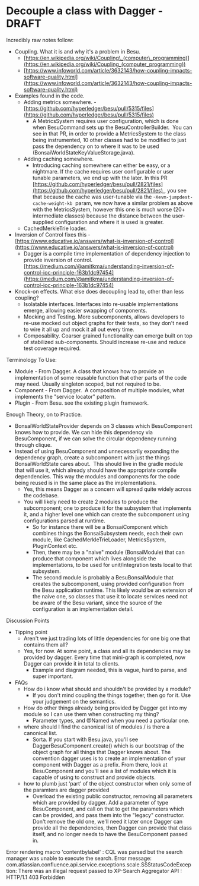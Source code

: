# Decouple a class with Dagger - DRAFT

Incredibly raw notes follow:

  

- Coupling. What it is and why it's a problem in Besu.
  - [https://en.wikipedia.org/wiki/Coupling\_(computer\_programming)](https://en.wikipedia.org/wiki/Coupling_(computer_programming))
  - [https://www.infoworld.com/article/3632143/how-coupling-impacts-software-quality.html](https://www.infoworld.com/article/3632143/how-coupling-impacts-software-quality.html)
- Examples found in the code.
  - Adding metrics somewhere. - [https://github.com/hyperledger/besu/pull/5315/files](https://github.com/hyperledger/besu/pull/5315/files)
    - A MetricsSystem requires user configuration, which is done when BesuCommand sets up the BesuControllerBuilder.  You can see in that PR, in order to provide a MetricsSystem to the class being instrumented, 10 other classes had to be modified to just pass the dependency on to where it was to be used (BonsaiWorldStateKeyValueStorage.java).
  - Adding caching somewhere.
    - Introducing caching somewhere can either be easy, or a nightmare. If the cache requires user configurable or user tunable parameters, we end up with the later. In this PR [https://github.com/hyperledger/besu/pull/2821/files](https://github.com/hyperledger/besu/pull/2821/files) , you see that because the cache was user-tunable via the -`Xevm-jumpdest-cache-weight-kb`  param, we now have a similar problem as above with the MetricsSystem, however this one is much worse (20+ intermediate classes) because the distance between the user-supplied configuration and where it is used is greater.
  - CachedMerkleTrie loader.
- Inversion of Control fixes this - [https://www.educative.io/answers/what-is-inversion-of-control](https://www.educative.io/answers/what-is-inversion-of-control)
  - Dagger is a compile time implementation of dependency injection to provide inversion of control. [https://medium.com/@amitkma/understanding-inversion-of-control-ioc-principle-163b1dc97454](https://medium.com/@amitkma/understanding-inversion-of-control-ioc-principle-163b1dc97454)
- Knock-on effects. What else does decoupling lead to, other than less coupling?
  - Isolatable interfaces. Interfaces into re-usable implementations emerge, allowing easier swapping of components.
  - Mocking and Testing. More subcomponents, allows developers to re-use mocked out object graphs for their tests, so they don't need to wire it all up and mock it all out every time.
  - Composability. Coarser grained functionality can emerge built on top of stabilized sub-components. Should increase re-use and reduce test coverage required.

Terminology To Use:

- Module - From Dagger. A class that knows how to provide an implementation of some reusable function that other parts of the code may need. Usually singleton scoped, but not required to be.
- Component - From Dagger.  A composition of multiple modules, what implements the "service locator" pattern.
- Plugin - From Besu. see the existing plugin framework.

Enough Theory, on to Practice.

- BonsaiWorldStateProvider depends on 3 classes which BesuComponent knows how to provide. We can hide this dependency via BesuComponent, if we can solve the circular dependency running through clique.
- Instead of using BesuComponent and unnecessarily expanding the dependency graph, create a subcomponent with just the things BonsaiWorldState cares about.  This should live in the gradle module that will use it, which already should have the appropriate compile dependencies. This way the modules and components for the code being reused is in the same place as the implementations.
  - Yes, this means Dagger as a concern will spread quite widely across the codebase.
  - You will likely need to create 2 modules to produce the subcomponent; one to produce it for the subsystem that implements it, and a higher level one which can create the subcomponent using configurations parsed at runtime.
    - So for instance there will be a BonsaiComponent which combines things the BonsaiSubsystem needs, each their own module, like CachedMerkleTrieLoader, MetricsSystem, PluginContext etc. 
    - Then, there may be a "naive" module (BonsaiModule) that can produce that component which lives alongside the implementations, to be used for unit/integration tests local to that subsystem. 
    - The second module is probably a BesuBonsaiModule that creates the subcomponent, using provided configuration from the Besu application runtime. This likely would be an extension of the naive one, so classes that use it to locate services need not be aware of the Besu variant, since the source of the configuration is an implementation detail.

  

Discussion Points

- Tipping point
  - Aren't we just trading lots of little dependencies for one big one that contains them all?
  - Yes, for now. At some point, a class and all its dependencies may be provided by dagger. Every time that mini-graph is completed, now Dagger can provide it in total to clients.
    - Example and diagram needed, this is vague, hard to parse, and super important.
- FAQs
  - How do i know what should and shouldn't be provided by a module?
    - If you don't mind coupling the things together, then go for it. Use your judgement on the semantics.
  - How do other things already being provided by Dagger get into my module so I can use them when constructing my thing?
    - Parameter types, and @Named when you need a particular one.
  - where should I find the canonical list of modules / is there a canonical list.
    - Sorta. If you start with Besu.java, you'll see DaggerBesuComponent.create() which is our bootstrap of the object graph for all things that Dagger knows about. The convention dagger uses is to create an implementation of your component with Dagger as a prefix. From there, look at BesuComponent and you'll see a list of modules which it is capable of using to construct and provide objects.
  - how to plumb just ‘part’ of the object constructor when only some of the paramters are dagger provided
    - Overload the existing public constructor, removing all parameters which are provided by dagger. Add a parameter of type BesuComponent, and call on that to get the parameters which can be provided, and pass them into the "legacy" constructor. Don't remove the old one, we'll need it later once Dagger can provide all the dependencies, then Dagger can provide that class itself, and no longer needs to have the BesuComponent passed in.

  

  

  

  

Error rendering macro 'contentbylabel' : CQL was parsed but the search manager was unable to execute the search. Error message: com.atlassian.confluence.api.service.exceptions.scale.SSStatusCodeException: There was an illegal request passed to XP-Search Aggregator API : HTTP/1.1 403 Forbidden